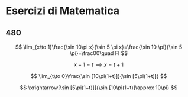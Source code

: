 # Esercizi di Matematica

## 480

$$
\lim_{x\to 1}\frac{\sin 10\pi x}{\sin 5 \pi x}=\frac{\sin 10 \pi}{\sin 5 \pi}=\frac00\quad FI
$$

$$
x-1=t\implies x=t+1
$$


$$
\lim_{t\to 0}\frac{\sin [10\pi(1+t)]}{\sin [5\pi(1+t)]}
$$

$$
\xrightarrow[\sin [5\pi(1+t)]]{\sin [10\pi(1+t)]\approx 10\pi}
$$
<!--stackedit_data:
eyJoaXN0b3J5IjpbLTc1MDY3MzgzNV19
-->